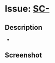 <!--
Thank you for opening a PR! We value every contribution!
-->

# Issue: [SC-](https://ticketsystem.schul-cloud.org/browse/SC-)

<!--
What issue are you addressing?

If an issue doesn't exist for this pull request (PR) to address, please open one
to allow for discussion before opening this PR.

You can open a new issue at https://ticketsystem.schul-cloud.org/

please use one of the following formats:
- for issues from our ticketsystem: `[{issue id}](https://ticketsystem.schul-cloud.org/browse/{issue id})`
- for github issues: `#{issue id}` (#12)
-->

## Description

<!--
Please explain what you have changed and more importan why you did so.
-->

-

## Screenshot

<!--
If you have made changes to the userinterface, please show your changes with a screenshot.
-->
